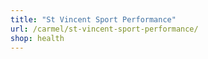 ```yaml
---
title: "St Vincent Sport Performance"
url: /carmel/st-vincent-sport-performance/
shop: health
---
```

